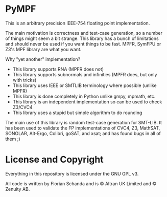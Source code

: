 # PyMPF
This is an arbitrary precision IEEE-754 floating point implementation.

The main motivation is correctness and test-case generation, so a
number of things might seem a bit strange. This library has a bunch of
limitations and should never be used if you want things to be
fast. MPFR, SymFPU or Z3's MPF library are what you want.

Why "yet another" implementation?
  - This library supports RNA (MPFR does not)
  - This library supports subnormals and infinities (MPFR does, but only with tricks)
  - This library uses IEEE or SMTLIB terminology where possible (unlike MPFR)
  - This library is done completely in Python unlike gmpy, mpmath, etc.
  - This library is an independent implementation so can be used to check Z3/CVC4
  - This library uses a stupid but simple algorithm to do rounding

The main use of this library is random test-case generation for
SMT-LIB. It has been used to validate the FP implementations of CVC4,
Z3, MathSAT, SONOLAR, Alt-Ergo, Colibri, goSAT, and xsat; and has
found bugs in all of them ;)

# License and Copyright
Everything in this repository is licensed under the GNU GPL v3.

All code is written by Florian Schanda and is :copyright: Altran UK
Limited and :copyright: Zenuity AB.

